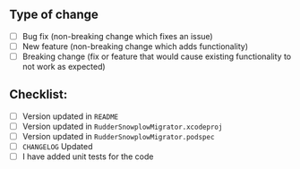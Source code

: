 ## Type of change
- [ ] Bug fix (non-breaking change which fixes an issue)
- [ ] New feature (non-breaking change which adds functionality)
- [ ] Breaking change (fix or feature that would cause existing functionality to not work as expected)
## Checklist:
- [ ] Version updated in `README`
- [ ] Version updated in `RudderSnowplowMigrator.xcodeproj`
- [ ] Version updated in `RudderSnowplowMigrator.podspec`
- [ ] `CHANGELOG` Updated
- [ ] I have added unit tests for the code
